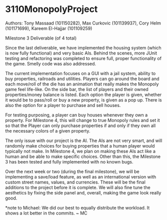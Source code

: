 # 3110MonopolyProject

Authors: Tony Massaad (101150282), Max Curkovic (101139937), Cory Helm (101171699), Kareem El-Hajjar (101109259)

Milestone 3 Deliverable (of 4 total)

Since the last deliverable, we have implemented the housing system (which is now fully functional) and very basic AIs. Behind the scenes, more JUnit testing and refactoring was completed to ensure full, proper functionality of the game. Smelly code was also addressed.

The current implementation focuses on a GUI with a jail system, ability to buy properties, railroads and utilities. Players can go around the board and each move/roll of the die has an animation that really makes the Monopoly game feel life-like. On the side bar, the list of players and their owned properties/money balance is listed. Each option the player is given, whether it would be to pass/roll or buy a new property, is given as a pop up. There is also the option for a player to purchase and sell houses.

For testing purposing, a player can buy houses whenever they own a property. For Milestone 4, this will change to true Monopoly rules and set it so that the Player can only purchase properties if and only if they own all the necessary colors of a given property. 

The only issue with our project is the AI. The AIs are not very smart, and will randomly make choices for buying properties that a human player would typically not make. In Milestone 4, we plan on making these AIs act like a human and be able to make specific choices. Other than this, the Milestone 3 has been tested and fully implemented with no known bugs.

Over the next week or two (during the final milestone), we will be implementing a save/load feature, as well as an international version with custom street names, values, and currencies. These will be the final additions to the project before it is complete. We will also fine tune the aesthetics by fixing the side panel and, overall, making the game look really good.

*note to Michael: We did our best to equally distribute the workload. It shows a lot better in the commits. ~ MC
